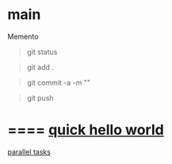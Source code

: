 main
====
Memento

>git status

>git add .

>git commit -a -m ""

>git push

====
[quick hello world](https://github.com/nodejstutorial/main/tree/master/01-helloworld)
====
[parallel tasks](https://github.com/nodejstutorial/main/tree/master/02-parallel)



